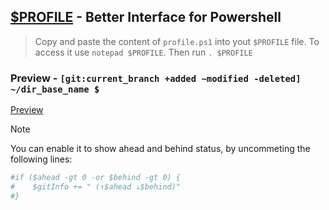 ## [$PROFILE](profile.ps1) - Better Interface for Powershell

> Copy and paste the content of `profile.ps1` into yout `$PROFILE` file. To access it use `notepad $PROFILE`.
> Then run `. $PROFILE`

### Preview - `[git:current_branch +added ~modified -deleted] ~/dir_base_name $`
[Preview](preview.png)

> [!Note]
> You can enable it to show ahead and behind status, by uncommeting the following lines:
```sh
#if ($ahead -gt 0 -or $behind -gt 0) {
#    $gitInfo += " (↑$ahead ↓$behind)"
#}
``` 
